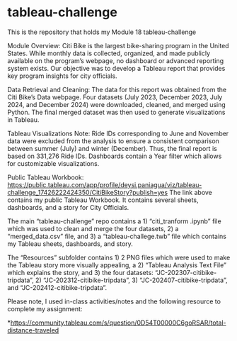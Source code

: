 # tableau-challenge

This is the repository that holds my Module 18 tableau-challenge

Module Overview: Citi Bike is the largest bike-sharing program in the United States. While monthly data is collected, organized, and made publicly available on the program’s webpage, no dashboard or advanced reporting system exists. Our objective was to develop a Tableau report that provides key program insights for city officials.

Data Retrieval and Cleaning: The data for this report was obtained from the Citi Bike’s Data webpage. Four datasets (July 2023, December 2023, July 2024, and December 2024) were downloaded, cleaned, and merged using Python. The final merged dataset was then used to generate visualizations in Tableau.

Tableau Visualizations Note: Ride IDs corresponding to June and November data were excluded from the analysis to ensure a consistent comparison between summer (July) and winter (December). Thus, the final report is based on 331,276 Ride IDs. Dashboards contain a Year filter which allows for customizable visualizations.

Public Tableau Workbook: https://public.tableau.com/app/profile/deysi.paniagua/viz/tableau-challenge_17426222424350/CitiBikeStory?publish=yes
The link above contains my public Tableau Workbook. It contains several sheets, dashboards, and a story for City Officials.

The main “tableau-challenge” repo contains a 1) “citi_tranform .ipynb” file which was used to clean and merge the four datasets, 2) a “merged_data.csv” file, and 3) a “tableau-challege.twb” file which contains my Tableau sheets, dashboards, and story.

The “Resources” subfolder contains 1) 2 PNG files which were used to make the Tableau story more visually appealing, a 2) “Tableau Analysis Text File” which explains the story, and 3) the four datasets: “JC-202307-citibike-tripdata”, 2) “JC-202312-citibike-tripdata”, 3) “JC-202407-citibike-tripdata”, and “JC-202412-citibike-tripdata”. 

Please note, I used in-class activities/notes and the following resource to complete my assignment:

*https://community.tableau.com/s/question/0D54T00000C6goRSAR/total-distance-traveled
